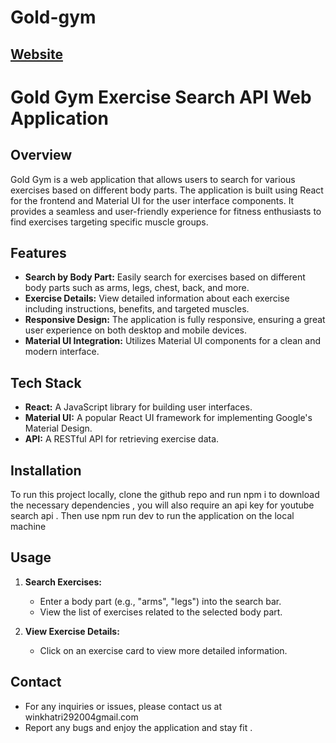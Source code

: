 # Gold-gym
## [Website](https://gold-gym-781fa2.netlify.app/)

# Gold Gym Exercise Search API Web Application

## Overview

Gold Gym is a web application that allows users to search for various exercises based on different body parts. The application is built using React for the frontend and Material UI for the user interface components. It provides a seamless and user-friendly experience for fitness enthusiasts to find exercises targeting specific muscle groups.

## Features

- **Search by Body Part:** Easily search for exercises based on different body parts such as arms, legs, chest, back, and more.
- **Exercise Details:** View detailed information about each exercise including instructions, benefits, and targeted muscles.
- **Responsive Design:** The application is fully responsive, ensuring a great user experience on both desktop and mobile devices.
- **Material UI Integration:** Utilizes Material UI components for a clean and modern interface.

## Tech Stack

- **React:** A JavaScript library for building user interfaces.
- **Material UI:** A popular React UI framework for implementing Google's Material Design.
- **API:** A RESTful API for retrieving exercise data.

## Installation

To run this project locally, clone the github repo and run npm i to download the necessary dependencies  , you will also require an api key for youtube search api . Then use npm run dev to run the application on the local machine


## Usage

1. **Search Exercises:**
   - Enter a body part (e.g., "arms", "legs") into the search bar.
   - View the list of exercises related to the selected body part.

2. **View Exercise Details:**
   - Click on an exercise card to view more detailed information.


## Contact

- For any inquiries or issues, please contact us at winkhatri292004gmail.com
- Report any bugs and enjoy the application and stay fit .
